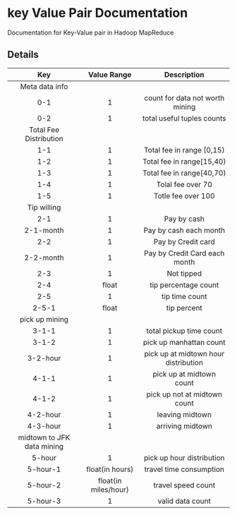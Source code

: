 # key Value Pair Documentation
Documentation for Key-Value pair in Hadoop MapReduce 

## Details
|Key  	|Value Range 	|Description|
|:-----:|:-------------:|:---------:|
|Meta data info|
|0-1|1					|count for data not worth mining|
|0-2|1					|total useful tuples counts|
|		Total Fee Distribution			|
|	1-1	|1				|	Total fee	in range [0,15)	|
|	1-2	|1				|	Total fee in range[15,40)		|
|	1-3	|1				|	Total fee in range[40,70)		|
|	1-4	|1				|	Tolal fee over 70		|
|1-5	|1				| Totle fee over 100
|		Tip willing 			|
|	2-1	|1				|	Pay by cash		|
|2-1-month|1|	Pay by cash each month|
|	2-2	|1				|	Pay by Credit card		|
|2-2-month|1|	Pay by Credit Card each month|
|	2-3	|	1			|	Not tipped		|
|	2-4	|	float			|	tip percentage count		|
|	2-5	|	1			|		tip time count	|
|2-5-1|float			| tip percent|
|		pick up mining 							|
|3-1-1	|1| total pickup time count|
|3-1-2|1| pick up manhattan count|
|    3-2-hour |	1		| pick up at midtown hour distribution|
|	4-1-1	|1				|pick up at midtown count|
|4-1-2	|1				|pick up not at midtown count|
|4-2-hour|1				|leaving midtown|
|4-3-hour|1|	arriving midtown|
|midtown to JFK data mining	|
|5-hour	|	1	| pick up hour distribution|
|5-hour-1	| float(in hours) 	| travel time consumption|
|5-hour-2|	float(in miles/hour)| travel speed count|
|5-hour-3|	1				| valid data count|

